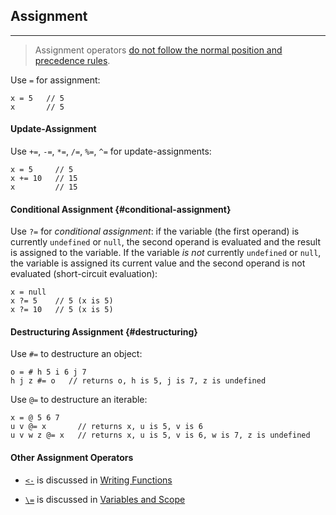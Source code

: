 ## Assignment

---

> Assignment operators [do not follow the normal position and precedence rules](?Syntax#assignment-precedence).

Use `=` for assignment:

```
x = 5   // 5
x       // 5
```

#### Update-Assignment

Use `+=`, `-=`, `*=`, `/=`, `%=`, `^=` for update-assignments:

```
x = 5     // 5
x += 10   // 15
x         // 15
```

#### Conditional Assignment {#conditional-assignment}

Use `?=` for _conditional assignment_: if the variable (the first operand) is currently `undefined` or `null`, the second operand is evaluated and the result is assigned to the variable. If the variable _is not_ currently `undefined` or `null`, the variable is assigned its current value and the second operand is not evaluated (short-circuit evaluation):

```
x = null
x ?= 5    // 5 (x is 5)
x ?= 10   // 5 (x is 5)
```

#### Destructuring Assignment {#destructuring}

Use `#=` to destructure an object:

```
o = # h 5 i 6 j 7
h j z #= o   // returns o, h is 5, j is 7, z is undefined
```

Use `@=` to destructure an iterable:

```
x = @ 5 6 7
u v @= x       // returns x, u is 5, v is 6
u v w z @= x   // returns x, u is 5, v is 6, w is 7, z is undefined 
```

#### Other Assignment Operators

* [`<-`](?Writing-Functions#options) is discussed in [Writing Functions](?Writing-Functions)

* [`\=`](?Variables-and-Scope) is discussed in [Variables and Scope](?Variables-and-Scope)